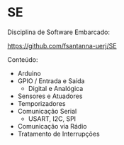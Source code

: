 # SE

Disciplina de Software Embarcado:

https://github.com/fsantanna-uerj/SE

Conteúdo:

- Arduino
- GPIO / Entrada e Saída
    - Digital e Analógica
- Sensores e Atuadores
- Temporizadores
- Comunicação Serial
    - USART, I2C, SPI
- Comunicação via Rádio
- Tratamento de Interrupções

<!--
Pessoal,

Estou oferecendo uma disciplina eletiva para o próximo semestre:

Software Embarcado

Segunda: M5-M6
Quarta:  M5-M6

Disciplina - Código - Turma:

Tópicos Especiais  I - 04-10874 - Turma 2
ou
Tópicos Especiais II - 04-10875 - Turma 2

A disciplina envolve programação para Arduino.
O enfoque é bastante prático e os trabalhos desenvolvidos durante o curso podem evoluir para projetos finais.
O link a seguir apresenta o conteúdo da disciplina:

https://github.com/fsantanna-uerj/SE

Atenciosamente,
Francisco Sant'Anna (francisco@ime.uerj.br)
-->
